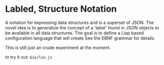 # Labled, Structure Notation

A notation for expressing data structures and is a superset of JSON. The novel
idea is to generalize the concept of a 'label' found in JSON objects to be
available in all data structures. The goal is to define a Lisp based
configuration language that will create See the EBNF grammar for details

This is still just an crude experiment at the moment.

to try it out: `bin/lsn.js`
